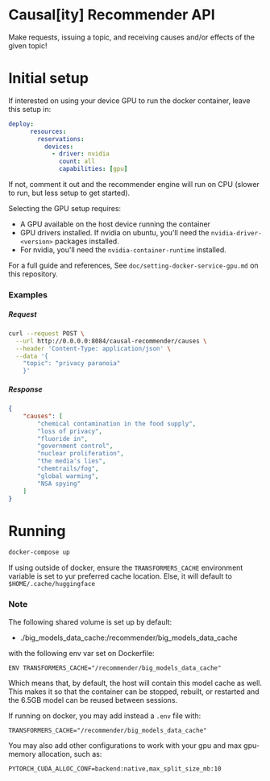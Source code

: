 
# Causal[ity] Recommender API

Make requests, issuing a topic, and receiving causes and/or effects of the given topic!

# Initial setup

If interested on using your device GPU to run the docker container, leave this setup in:

```yaml
deploy:
      resources:
        reservations:
          devices:
            - driver: nvidia
              count: all
              capabilities: [gpu]
```

If not, comment it out and the recommender engine will run on CPU (slower to run, but less setup to get started).

Selecting the GPU setup requires:
- A GPU available on the host device running the container
- GPU drivers installed. If nvidia on ubuntu, you'll need the `nvidia-driver-<version>` packages installed.
- For nvidia, you'll need the `nvidia-container-runtime` installed.

For a full guide and references, See `doc/setting-docker-service-gpu.md` on this repository.

### Examples

##### Request

```bash
curl --request POST \
  --url http://0.0.0.0:8084/causal-recommender/causes \
  --header 'Content-Type: application/json' \
  --data '{
	"topic": "privacy paranoia"
    }'
```

##### Response

```json
{
	"causes": [
		"chemical contamination in the food supply",
		"loss of privacy",
		"fluoride in",
		"government control",
		"nuclear proliferation",
		"the media's lies",
		"chemtrails/fog",
		"global warming",
		"NSA spying"
	]
}
```

# Running

```bash
docker-compose up
```

If using outside of docker, ensure  the `TRANSFORMERS_CACHE` environment variable is set to yur preferred cache location. Else, it will default to `$HOME/.cache/huggingface`

### Note

The following shared volume is set up by default:
- ./big_models_data_cache:/recommender/big_models_data_cache

with the following env var set on Dockerfile:

```
ENV TRANSFORMERS_CACHE="/recommender/big_models_data_cache"
```

Which means that, by default, the host will contain this model cache as well. This makes it so that the container can be stopped, rebuilt, or restarted and the 6.5GB model can be reused between sessions.

If running on docker, you may add instead a `.env` file with:

```
TRANSFORMERS_CACHE="/recommender/big_models_data_cache"
```

You may also add other configurations to work with your gpu and max gpu-memory allocation, such as:

```
PYTORCH_CUDA_ALLOC_CONF=backend:native,max_split_size_mb:10
```

